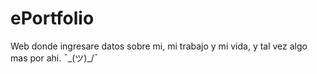 # ePortfolio
Web donde ingresare datos sobre mi, mi trabajo y mi vida, y tal vez algo mas por ahi. ¯\_(ツ)_/¯
